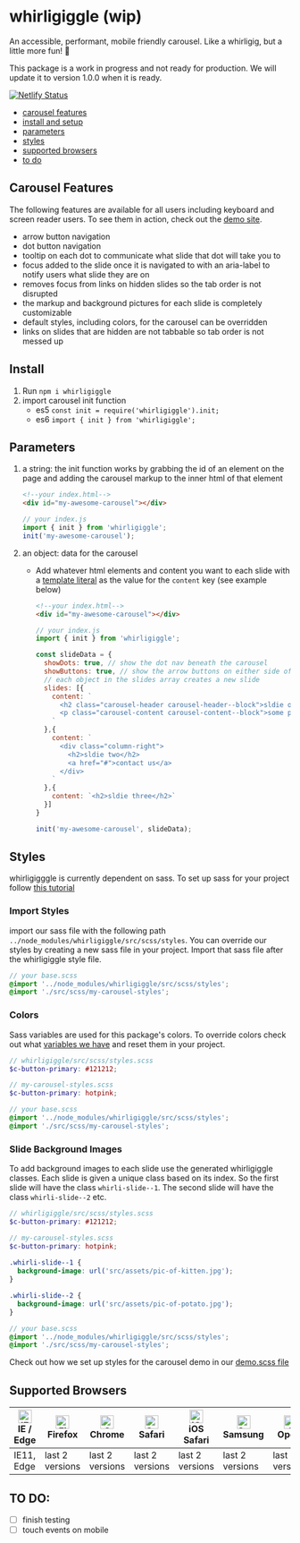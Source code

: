 # whirligiggle (wip)
An accessible, performant, mobile friendly carousel. Like a whirligig, but a little more fun! :rainbow:

This package is a work in progress and not ready for production. We will update it to version 1.0.0 when it is ready.

[![Netlify Status](https://api.netlify.com/api/v1/badges/ef7c8b68-f63c-4e2a-8e3e-aebd230e5424/deploy-status)](https://app.netlify.com/sites/whirligiggle/deploys)

- [carousel features](#carousel-features)
- [install and setup](#install)
- [parameters](#parameters)
- [styles](#styles)
- [supported browsers](#supported-browsers)
- [to do](#TO-DO)

## Carousel Features
The following features are available for all users including keyboard and screen reader users. To see them in action, check out the [demo site](https://whirligiggle.netlify.app/).

- arrow button navigation
- dot button navigation 
- tooltip on each dot to communicate what slide that dot will take you to
- focus added to the slide once it is navigated to with an aria-label to notify users what slide they are on
- removes focus from links on hidden slides so the tab order is not disrupted
- the markup and background pictures for each slide is completely customizable
- default styles, including colors, for the carousel can be overridden
- links on slides that are hidden are not tabbable so tab order is not messed up


## Install
1. Run `npm i whirligiggle`
2. import carousel init function
    - es5 `const init = require('whirligiggle').init;`
    - es6 `import { init } from 'whirligiggle';`



## Parameters
1. a string: the init function works by grabbing the id of an element on the page and adding the carousel markup to the inner html of that element

    ```html
    <!--your index.html-->
    <div id="my-awesome-carousel"></div>
    ```
    ```js
    // your index.js
    import { init } from 'whirligiggle';
    init('my-awesome-carousel');
    ```

2. an object: data for the carousel
   - Add whatever html elements and content you want to each slide with a [template literal](https://developer.mozilla.org/en-US/docs/Web/JavaScript/Reference/Template_literals) as the value for the `content` key (see example below)

      ```html
      <!--your index.html-->
      <div id="my-awesome-carousel"></div>
      ```
      ```js
      // your index.js
      import { init } from 'whirligiggle';

      const slideData = {
        showDots: true, // show the dot nav beneath the carousel
        showButtons: true, // show the arrow buttons on either side of the carousel
        // each object in the slides array creates a new slide
        slides: [{ 
          content: `
            <h2 class="carousel-header carousel-header--block">sldie one</h2>
            <p class="carousel-content carousel-content--block">some paragraph text for the demo</p>
          `
        },{
          content: `
            <div class="column-right">
              <h2>sldie two</h2>
              <a href="#">contact us</a>
            </div>
          `
        },{
          content: `<h2>sldie three</h2>`
        }]
      }

      init('my-awesome-carousel', slideData);
      ```


## Styles
whirligigggle is currently dependent on sass. To set up sass for your project follow [this tutorial](https://dev.to/chrissiemhrk/how-to-setup-sass-in-your-project-2bo1)

### Import Styles
import our sass file with the following path `../node_modules/whirligiggle/src/scss/styles`. You can override our styles by creating a new sass file in your project. Import that sass file after the whirligiggle style file.
  ```scss
  // your base.scss
  @import '../node_modules/whirligiggle/src/scss/styles';
  @import './src/scss/my-carousel-styles';
  ```

### Colors
Sass variables are used for this package's colors. To override colors check out what [variables we have](https://github.com/corinneling/whirligig/blob/master/src/scss/_variables.scss) and reset them in your project.
  ```scss
  // whirligiggle/src/scss/styles.scss
  $c-button-primary: #121212;

  // my-carousel-styles.scss
  $c-button-primary: hotpink;
  ```
  ```scss
  // your base.scss
  @import '../node_modules/whirligiggle/src/scss/styles';
  @import './src/scss/my-carousel-styles';
  ```

### Slide Background Images
To add background images to each slide use the generated whirligiggle classes. Each slide is given a unique class based on its index. So the first slide will have the class `whirli-slide--1`. The second slide will have the class `whirli-slide--2` etc.
  ```scss
  // whirligiggle/src/scss/styles.scss
  $c-button-primary: #121212;

  // my-carousel-styles.scss
  $c-button-primary: hotpink;
    
  .whirli-slide--1 {
    background-image: url('src/assets/pic-of-kitten.jpg');
  }

  .whirli-slide--2 {
    background-image: url('src/assets/pic-of-potato.jpg');
  }
  ```
  ```scss
  // your base.scss
  @import '../node_modules/whirligiggle/src/scss/styles';
  @import './src/scss/my-carousel-styles';
  ```

Check out how we set up styles for the carousel demo in our [demo.scss file](https://github.com/corinneling/whirligig/blob/master/src/demo.scss)

## Supported Browsers

| [<img src="https://raw.githubusercontent.com/alrra/browser-logos/master/src/edge/edge_48x48.png" alt="IE / Edge" width="24px" height="24px" />](http://godban.github.io/browsers-support-badges/)<br/>IE / Edge | [<img src="https://raw.githubusercontent.com/alrra/browser-logos/master/src/firefox/firefox_48x48.png" alt="Firefox" width="24px" height="24px" />](http://godban.github.io/browsers-support-badges/)<br/>Firefox | [<img src="https://raw.githubusercontent.com/alrra/browser-logos/master/src/chrome/chrome_48x48.png" alt="Chrome" width="24px" height="24px" />](http://godban.github.io/browsers-support-badges/)<br/>Chrome | [<img src="https://raw.githubusercontent.com/alrra/browser-logos/master/src/safari/safari_48x48.png" alt="Safari" width="24px" height="24px" />](http://godban.github.io/browsers-support-badges/)<br/>Safari | [<img src="https://raw.githubusercontent.com/alrra/browser-logos/master/src/safari-ios/safari-ios_48x48.png" alt="iOS Safari" width="24px" height="24px" />](http://godban.github.io/browsers-support-badges/)<br/>iOS Safari | [<img src="https://raw.githubusercontent.com/alrra/browser-logos/master/src/samsung-internet/samsung-internet_48x48.png" alt="Samsung" width="24px" height="24px" />](http://godban.github.io/browsers-support-badges/)<br/>Samsung | [<img src="https://raw.githubusercontent.com/alrra/browser-logos/master/src/opera/opera_48x48.png" alt="Opera" width="24px" height="24px" />](http://godban.github.io/browsers-support-badges/)<br/>Opera |
| --------- | --------- | --------- | --------- | --------- | --------- | --------- |
| IE11, Edge| last 2 versions| last 2 versions| last 2 versions| last 2 versions| last 2 versions| last 2 versions


## TO DO: 
- [ ] finish testing
- [ ] touch events on mobile
